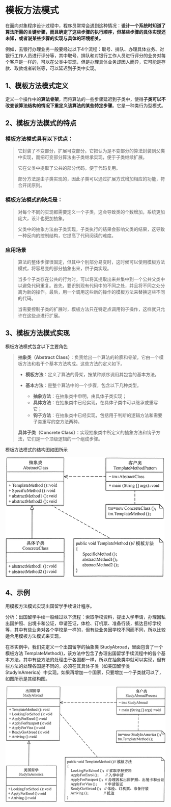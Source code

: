 # 模板方法模式

在面向对象程序设计过程中，程序员常常会遇到这种情况：**设计一个系统时知道了算法所需的关键步骤，而且确定了这些步骤的执行顺序，但某些步骤的具体实现还未知，或者说某些步骤的实现与具体的环境相关。**

例如，去银行办理业务一般要经过以下4个流程：取号、排队、办理具体业务、对银行工作人员进行评分等，其中取号、排队和对银行工作人员进行评分的业务对每个客户是一样的，可以在父类中实现，但是办理具体业务却因人而异，它可能是存款、取款或者转账等，可以延迟到子类中实现。

## 1、模板方法模式定义

定义一个操作中的**算法骨架**，而将算法的一些步骤延迟到子类中，使得**子类可以不改变该算法结构的情况下重定义该算法的某些特定步骤**。它是一种类行为型模式。

## 2、模板方法模式的特点

### 模板方法模式具有以下优点：

> 它封装了不变部分，扩展可变部分。它把认为是不变部分的算法封装到父类中实现，而把可变部分算法由子类继承实现，便于子类继续扩展。
> 
> 它在父类中提取了公共的部分代码，便于代码复用。
> 
> 部分方法是由子类实现的，因此子类可以通过扩展方式增加相应的功能，符合开闭原则。
> 

### 模板方法模式的缺点是：

> 对每个不同的实现都需要定义一个子类，这会导致类的个数增加，系统更加庞大，设计也更加抽象。
>
> 父类中的抽象方法由子类实现，子类执行的结果会影响父类的结果，这导致一种反向的控制结构，它提高了代码阅读的难度。
>

### 应用场景

> 算法的整体步骤很固定，但其中个别部分易变时，这时候可以使用模板方法模式，将容易变的部分抽象出来，供子类实现。
>
> 当多个子类存在公共的行为时，可以将其提取出来并集中到一个公共父类中以避免代码重复。首先，要识别现有代码中的不同之处，并且将不同之处分离为新的操作。最后，用一个调用这些新的操作的模板方法来替换这些不同的代码。
>
> 当需要控制子类的扩展时，模板方法只在特定点调用钩子操作，这样就只允许在这些点进行扩展。
>

## 3、模板方法模式实现

模板方法模式包含以下主要角色

> **抽象类（Abstract Class）**：负责给出一个算法的轮廓和骨架。它由一个模板方法和若干个基本方法构成。这些方法的定义如下。
> 
> * **模板方法**：定义了算法的骨架，按某种顺序调用其包含的基本方法。
> * **基本方法**：是整个算法中的一个步骤，包含以下几种类型。
> 
>   * **抽象方法**：在抽象类中申明，由具体子类实现；
>   * **具体方法**：在抽象类中已经实现，在具体子类中可以继承或重写它；
>   * **钩子方法**：在抽象类中已经实现，包括用于判断的逻辑方法和需要子类重写的空方法两种。
> 
> **具体子类（Concrete Class）**：实现抽象类中所定义的抽象方法和钩子方法，它们是一个顶级逻辑的一个组成步骤。
>

模板方法模式的结构图如图所示

![模板方法](../illustration/13_1_UML.png)

## 4、示例

用模板方法模式实现出国留学手续设计程序。

分析：出国留学手续一般经过以下流程：索取学校资料，提出入学申请，办理因私出国护照、出境卡和公证，申请签证，体检、订机票、准备行装，抵达目标学校等，其中有些业务对各个学校是一样的，但有些业务因学校不同而不同，所以比较适合用模板方法模式来实现。

在本实例中，我们先定义一个出国留学的抽象类 StudyAbroad，里面包含了一个模板方法 TemplateMethod()，该方法中包含了办理出国留学手续流程中的各个基本方法，其中有些方法的处理由于各国都一样，所以在抽象类中就可以实现，但有些方法的处理各国是不同的，必须在其具体子类（如美国留学类 StudyInAmerica）中实现。如果再增加一个国家，只要增加一个子类就可以了，如图所示是其结构图。

![留学UML](../illustration/13_2_UML.png)